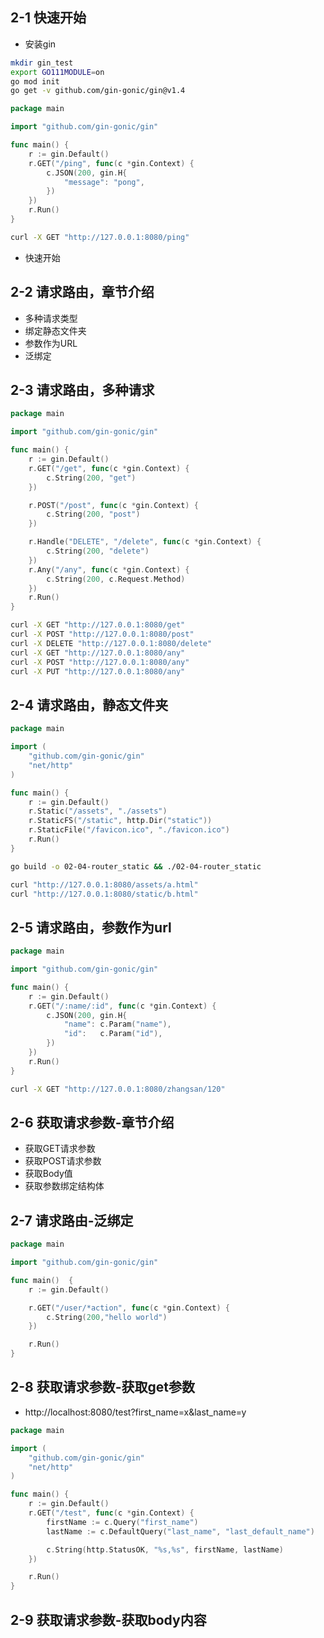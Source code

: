 ## 2-1 快速开始
- 安装gin
```bash
mkdir gin_test
export GO111MODULE=on
go mod init
go get -v github.com/gin-gonic/gin@v1.4
```
```go
package main

import "github.com/gin-gonic/gin"

func main() {
	r := gin.Default()
	r.GET("/ping", func(c *gin.Context) {
		c.JSON(200, gin.H{
			"message": "pong",
		})
	})
	r.Run()
}

```
```bash
curl -X GET "http://127.0.0.1:8080/ping"
```
- 快速开始

## 2-2 请求路由，章节介绍
- 多种请求类型
- 绑定静态文件夹
- 参数作为URL
- 泛绑定
## 2-3 请求路由，多种请求
```go
package main

import "github.com/gin-gonic/gin"

func main() {
	r := gin.Default()
	r.GET("/get", func(c *gin.Context) {
		c.String(200, "get")
	})

	r.POST("/post", func(c *gin.Context) {
		c.String(200, "post")
	})

	r.Handle("DELETE", "/delete", func(c *gin.Context) {
		c.String(200, "delete")
	})
	r.Any("/any", func(c *gin.Context) {
		c.String(200, c.Request.Method)
	})
	r.Run()
}
```
```bash
curl -X GET "http://127.0.0.1:8080/get"
curl -X POST "http://127.0.0.1:8080/post"
curl -X DELETE "http://127.0.0.1:8080/delete"
curl -X GET "http://127.0.0.1:8080/any"
curl -X POST "http://127.0.0.1:8080/any"
curl -X PUT "http://127.0.0.1:8080/any"

```
## 2-4 请求路由，静态文件夹
```go
package main

import (
	"github.com/gin-gonic/gin"
	"net/http"
)

func main() {
	r := gin.Default()
	r.Static("/assets", "./assets")
	r.StaticFS("/static", http.Dir("static"))
	r.StaticFile("/favicon.ico", "./favicon.ico")
	r.Run()
}
```
```bash
go build -o 02-04-router_static && ./02-04-router_static

curl "http://127.0.0.1:8080/assets/a.html"
curl "http://127.0.0.1:8080/static/b.html"
```
## 2-5 请求路由，参数作为url
```go
package main

import "github.com/gin-gonic/gin"

func main() {
	r := gin.Default()
	r.GET("/:name/:id", func(c *gin.Context) {
		c.JSON(200, gin.H{
			"name": c.Param("name"),
			"id":   c.Param("id"),
		})
	})
	r.Run()
}
```
```bash
curl -X GET "http://127.0.0.1:8080/zhangsan/120"
```
## 2-6 获取请求参数-章节介绍
- 获取GET请求参数
- 获取POST请求参数
- 获取Body值
- 获取参数绑定结构体

## 2-7 请求路由-泛绑定
```go
package main

import "github.com/gin-gonic/gin"

func main()  {
	r := gin.Default()

	r.GET("/user/*action", func(c *gin.Context) {
		c.String(200,"hello world")
	})

	r.Run()
}
```
## 2-8 获取请求参数-获取get参数
- http://localhost:8080/test?first_name=x&last_name=y
```go
package main

import (
	"github.com/gin-gonic/gin"
	"net/http"
)

func main() {
	r := gin.Default()
	r.GET("/test", func(c *gin.Context) {
		firstName := c.Query("first_name")
		lastName := c.DefaultQuery("last_name", "last_default_name")

		c.String(http.StatusOK, "%s,%s", firstName, lastName)
	})

	r.Run()
}

```

## 2-9 获取请求参数-获取body内容
```go

```